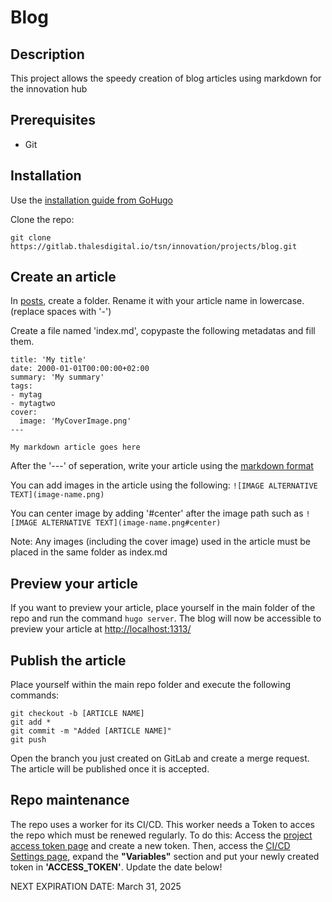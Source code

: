 
# Blog

## Description 

This project allows the speedy creation of blog articles using markdown for the innovation hub

## Prerequisites

- Git

## Installation

Use the [installation guide from GoHugo](https://gohugo.io/installation/)

Clone the repo:
```
git clone https://gitlab.thalesdigital.io/tsn/innovation/projects/blog.git
```


## Create an article

In [posts](./content/posts), create a folder. Rename it with your article name in lowercase. (replace spaces with '-')

Create a file named 'index.md', copypaste the following metadatas and fill them.

```
title: 'My title'
date: 2000-01-01T00:00:00+02:00
summary: 'My summary'
tags:
- mytag
- mytagtwo
cover:
  image: 'MyCoverImage.png'
---

My markdown article goes here
```

After the '---' of seperation, write your article using the [markdown format](https://www.markdownguide.org/basic-syntax/)



You can add images in the article using the following: ``` ![IMAGE ALTERNATIVE TEXT](image-name.png) ```

You can center image by adding '#center' after the image path such as ``` ![IMAGE ALTERNATIVE TEXT](image-name.png#center) ```

Note: Any images (including the cover image) used in the article must be placed in the same folder as index.md

 ## Preview your article

 If you want to preview your article, place yourself in the main folder of the repo and run the command ``` hugo server ```.
 The blog will now be accessible to preview your article at [http://localhost:1313/](http://localhost:1313/)

 ## Publish the article

Place yourself within the main repo folder and execute the following commands:

```
git checkout -b [ARTICLE NAME]
git add *
git commit -m "Added [ARTICLE NAME]"
git push
```

Open the branch you just created on GitLab and create a merge request. The article will be published once it is accepted.

 ## Repo maintenance

 The repo uses a worker for its CI/CD. This worker needs a Token to acces the repo which must be renewed regularly. 
 To do this:
 Access the [project access token page](https://gitlab.thalesdigital.io/tsn/innovation/projects/blog/-/settings/access_tokens) and create a new token.
 Then, access the [CI/CD Settings page](https://gitlab.thalesdigital.io/tsn/innovation/projects/blog/-/settings/ci_cd), expand the __"Variables"__ section and put your newly created token in __'ACCESS_TOKEN'__. Update the date below!

 NEXT EXPIRATION DATE: March 31, 2025